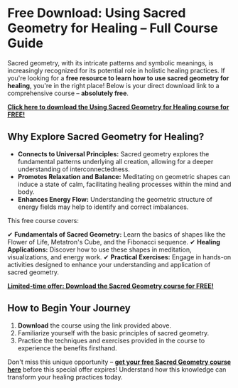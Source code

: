 # Free Download: Using Sacred Geometry for Healing – Full Course Guide

Sacred geometry, with its intricate patterns and symbolic meanings, is increasingly recognized for its potential role in holistic healing practices. If you're looking for a **free resource to learn how to use sacred geometry for healing**, you're in the right place! Below is your direct download link to a comprehensive course – **absolutely free**.

[**Click here to download the Using Sacred Geometry for Healing course for FREE!**](https://udemywork.com/using-sacred-geometry-for-healing)

## Why Explore Sacred Geometry for Healing?

*   **Connects to Universal Principles:** Sacred geometry explores the fundamental patterns underlying all creation, allowing for a deeper understanding of interconnectedness.
*   **Promotes Relaxation and Balance:** Meditating on geometric shapes can induce a state of calm, facilitating healing processes within the mind and body.
*   **Enhances Energy Flow:** Understanding the geometric structure of energy fields may help to identify and correct imbalances.

This free course covers:

✔ **Fundamentals of Sacred Geometry:** Learn the basics of shapes like the Flower of Life, Metatron's Cube, and the Fibonacci sequence.
✔ **Healing Applications:** Discover how to use these shapes in meditation, visualizations, and energy work.
✔ **Practical Exercises:** Engage in hands-on activities designed to enhance your understanding and application of sacred geometry.

[**Limited-time offer: Download the Sacred Geometry course for FREE!**](https://udemywork.com/using-sacred-geometry-for-healing)

## How to Begin Your Journey

1.  **Download** the course using the link provided above.
2.  Familiarize yourself with the basic principles of sacred geometry.
3.  Practice the techniques and exercises provided in the course to experience the benefits firsthand.

Don't miss this unique opportunity – **[get your free Sacred Geometry course here](https://udemywork.com/using-sacred-geometry-for-healing)** before this special offer expires! Understand how this knowledge can transform your healing practices today.
